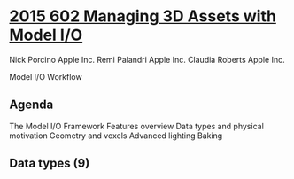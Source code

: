 
# [2015 602 Managing 3D Assets with Model I/O](https://developer.apple.com/videos/play/wwdc2015/602/)

Nick Porcino Apple Inc.
Remi Palandri Apple Inc.
Claudia Roberts Apple Inc.


Model I/O Workflow


## Agenda
The Model I/O Framework
Features overview
Data types and physical motivation Geometry and voxels
Advanced lighting
Baking


## Data types (9)
